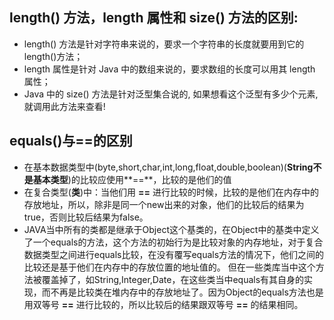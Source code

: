 <!--
 * @Description: In User Settings Edit
 * @Author: your name
 * @Date: 2019-08-13 15:36:31
 * @LastEditTime: 2019-08-14 15:13:54
 * @LastEditors: Please set LastEditors
 -->
## length() 方法，length 属性和 size() 方法的区别:

* length() 方法是针对字符串来说的，要求一个字符串的长度就要用到它的length()方法；
* length 属性是针对 Java 中的数组来说的，要求数组的长度可以用其 length 属性；
* Java 中的 size() 方法是针对泛型集合说的, 如果想看这个泛型有多少个元素, 就调用此方法来查看!

## equals()与==的区别

* 在基本数据类型中(byte,short,char,int,long,float,double,boolean)(**String不是基本类型**)的比较应使用**==**，比较的是他们的值
* 在复合类型(**类**)中：当他们用 **==** 进行比较的时候，比较的是他们在内存中的存放地址，所以，除非是同一个new出来的对象，他们的比较后的结果为true，否则比较后结果为false。
* JAVA当中所有的类都是继承于Object这个基类的，在Object中的基类中定义了一个equals的方法，这个方法的初始行为是比较对象的内存地址，对于复合数据类型之间进行equals比较，在没有覆写equals方法的情况下，他们之间的比较还是基于他们在内存中的存放位置的地址值的。
但在一些类库当中这个方法被覆盖掉了，如String,Integer,Date，在这些类当中equals有其自身的实现，而不再是比较类在堆内存中的存放地址了。因为Object的equals方法也是用双等号 **==** 进行比较的，所以比较后的结果跟双等号 **==** 的结果相同。
